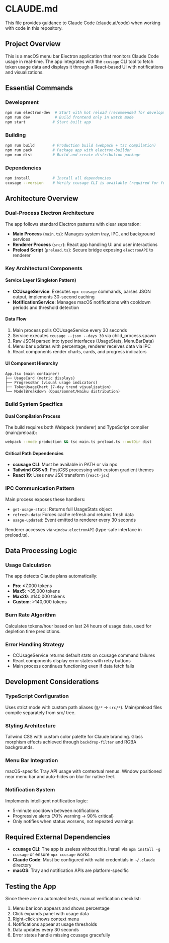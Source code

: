 # CLAUDE.md

This file provides guidance to Claude Code (claude.ai/code) when working with code in this repository.

## Project Overview

This is a macOS menu bar Electron application that monitors Claude Code usage in real-time. The app integrates with the `ccusage` CLI tool to fetch token usage data and displays it through a React-based UI with notifications and visualizations.

## Essential Commands

### Development
```bash
npm run electron-dev  # Start with hot reload (recommended for development)
npm run dev           # Build frontend only in watch mode
npm start            # Start built app
```

### Building
```bash
npm run build        # Production build (webpack + tsc compilation)
npm run pack         # Package app with electron-builder
npm run dist         # Build and create distribution package
```

### Dependencies
```bash
npm install          # Install all dependencies
ccusage --version    # Verify ccusage CLI is available (required for functionality)
```

## Architecture Overview

### Dual-Process Electron Architecture
The app follows standard Electron patterns with clear separation:

- **Main Process** (`main.ts`): Manages system tray, IPC, and background services
- **Renderer Process** (`src/`): React app handling UI and user interactions
- **Preload Script** (`preload.ts`): Secure bridge exposing `electronAPI` to renderer

### Key Architectural Components

#### Service Layer (Singleton Pattern)
- **CCUsageService**: Executes `npx ccusage` commands, parses JSON output, implements 30-second caching
- **NotificationService**: Manages macOS notifications with cooldown periods and threshold detection

#### Data Flow
1. Main process polls CCUsageService every 30 seconds
2. Service executes `ccusage --json --days 30` via child_process.spawn
3. Raw JSON parsed into typed interfaces (UsageStats, MenuBarData)
4. Menu bar updates with percentage, renderer receives data via IPC
5. React components render charts, cards, and progress indicators

#### UI Component Hierarchy
```
App.tsx (main container)
├── UsageCard (metric displays)
├── ProgressBar (visual usage indicators) 
├── TokenUsageChart (7-day trend visualization)
└── ModelBreakdown (Opus/Sonnet/Haiku distribution)
```

### Build System Specifics

#### Dual Compilation Process
The build requires both Webpack (renderer) and TypeScript compiler (main/preload):
```bash
webpack --mode production && tsc main.ts preload.ts --outDir dist
```

#### Critical Path Dependencies
- **ccusage CLI**: Must be available in PATH or via npx
- **Tailwind CSS v3**: PostCSS processing with custom gradient themes
- **React 19**: Uses new JSX transform (`react-jsx`)

### IPC Communication Pattern

Main process exposes these handlers:
- `get-usage-stats`: Returns full UsageStats object
- `refresh-data`: Forces cache refresh and returns fresh data
- `usage-updated`: Event emitted to renderer every 30 seconds

Renderer accesses via `window.electronAPI` (type-safe interface in preload.ts).

## Data Processing Logic

### Usage Calculation
The app detects Claude plans automatically:
- **Pro**: ≤7,000 tokens
- **Max5**: ≤35,000 tokens  
- **Max20**: ≤140,000 tokens
- **Custom**: >140,000 tokens

### Burn Rate Algorithm
Calculates tokens/hour based on last 24 hours of usage data, used for depletion time predictions.

### Error Handling Strategy
- CCUsageService returns default stats on ccusage command failures
- React components display error states with retry buttons
- Main process continues functioning even if data fetch fails

## Development Considerations

### TypeScript Configuration
Uses strict mode with custom path aliases (`@/*` → `src/*`). Main/preload files compile separately from src/ tree.

### Styling Architecture  
Tailwind CSS with custom color palette for Claude branding. Glass morphism effects achieved through `backdrop-filter` and RGBA backgrounds.

### Menu Bar Integration
macOS-specific Tray API usage with contextual menus. Window positioned near menu bar and auto-hides on blur for native feel.

### Notification System
Implements intelligent notification logic:
- 5-minute cooldown between notifications
- Progressive alerts (70% warning → 90% critical)
- Only notifies when status worsens, not repeated warnings

## Required External Dependencies

- **ccusage CLI**: The app is useless without this. Install via `npm install -g ccusage` or ensure `npx ccusage` works
- **Claude Code**: Must be configured with valid credentials in `~/.claude` directory
- **macOS**: Tray and notification APIs are platform-specific

## Testing the App

Since there are no automated tests, manual verification checklist:
1. Menu bar icon appears and shows percentage
2. Click expands panel with usage data
3. Right-click shows context menu
4. Notifications appear at usage thresholds
5. Data updates every 30 seconds
6. Error states handle missing ccusage gracefully
